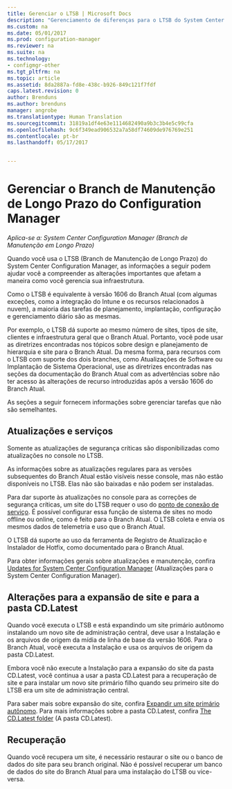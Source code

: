 ```yaml
---
title: Gerenciar o LTSB | Microsoft Docs
description: "Gerenciamento de diferenças para o LTSB do System Center Configuration Manager."
ms.custom: na
ms.date: 05/01/2017
ms.prod: configuration-manager
ms.reviewer: na
ms.suite: na
ms.technology:
- configmgr-other
ms.tgt_pltfrm: na
ms.topic: article
ms.assetid: 8da2887a-fd8e-438c-b926-849c121f7fdf
caps.latest.revision: 0
author: Brenduns
ms.author: brenduns
manager: angrobe
ms.translationtype: Human Translation
ms.sourcegitcommit: 31819a1df4e63e1114682490a9b3c3b4e5c99cfa
ms.openlocfilehash: 9c6f349ead906532a7a58df74609de976769e251
ms.contentlocale: pt-br
ms.lasthandoff: 05/17/2017


---
```

# <a name="manage-the-long-term-servicing-branch-of-configuration-manager"></a>Gerenciar o Branch de Manutenção de Longo Prazo do Configuration Manager

*Aplica-se a: System Center Configuration Manager (Branch de Manutenção em Longo Prazo)*

Quando você usa o LTSB (Branch de Manutenção de Longo Prazo) do System Center Configuration Manager, as informações a seguir podem ajudar você a compreender as alterações importantes que afetam a maneira como você gerencia sua infraestrutura.

Como o LTSB é equivalente à versão 1606 do Branch Atual (com algumas exceções, como a integração do Intune e os recursos relacionados à nuvem), a maioria das tarefas de planejamento, implantação, configuração e gerenciamento diário são as mesmas.

Por exemplo, o LTSB dá suporte ao mesmo número de sites, tipos de site, clientes e infraestrutura geral que o Branch Atual. Portanto, você pode usar as diretrizes encontradas nos tópicos sobre design e planejamento de hierarquia e site para o Branch Atual. Da mesma forma, para recursos com o LTSB com suporte dos dois branches, como Atualizações de Software ou Implantação de Sistema Operacional, use as diretrizes encontradas nas seções da documentação do Branch Atual com as advertências sobre não ter acesso às alterações de recurso introduzidas após a versão 1606 do Branch Atual.

As seções a seguir fornecem informações sobre gerenciar tarefas que não são semelhantes.

## <a name="updates-and-servicing"></a>Atualizações e serviços
Somente as atualizações de segurança críticas são disponibilizadas como atualizações no console no LTSB.  

As informações sobre as atualizações regulares para as versões subsequentes do Branch Atual estão visíveis nesse console, mas não estão disponíveis no LTSB. Elas não são baixadas e não podem ser instaladas.

Para dar suporte às atualizações no console para as correções de segurança críticas, um site do LTSB requer o uso do [ponto de conexão de serviço](/sccm/core/servers/deploy/configure/about-the-service-connection-point). É possível configurar essa função de sistema de sites no modo offline ou online, como é feito para o Branch Atual. O LTSB coleta e envia os mesmos dados de telemetria e uso que o Branch Atual.

O LTSB dá suporte ao uso da ferramenta de Registro de Atualização e Instalador de Hotfix, como documentado para o Branch Atual.

Para obter informações gerais sobre atualizações e manutenção, confira [Updates for System Center Configuration Manager](/sccm/core/servers/manage/updates) (Atualizações para o System Center Configuration Manager).


## <a name="changes-for-site-expansion-and-the-cdlatest-folder"></a>Alterações para a expansão de site e para a pasta CD.Latest
Quando você executa o LTSB e está expandindo um site primário autônomo instalando um novo site de administração central, deve usar a Instalação e os arquivos de origem da mídia de linha de base da versão 1606. Para o Branch Atual, você executa a Instalação e usa os arquivos de origem da pasta CD.Latest.

Embora você não execute a Instalação para a expansão do site da pasta CD.Latest, você continua a usar a pasta CD.Latest para a recuperação de site e para instalar um novo site primário filho quando seu primeiro site do LTSB era um site de administração central.

Para saber mais sobre expansão do site, confira [Expandir um site primário autônomo](/sccm/core/servers/deploy/install/use-the-setup-wizard-to-install-sites#expand-a-stand-alone-primary-site). Para mais informações sobre a pasta CD.Latest, confira [The CD.Latest folder](/sccm/core/servers/manage/the-cd.latest-folder) (A pasta CD.Latest).


## <a name="recovery"></a>Recuperação
Quando você recupera um site, é necessário restaurar o site ou o banco de dados do site para seu branch original. Não é possível recuperar um banco de dados do site do Branch Atual para uma instalação do LTSB ou vice-versa.

